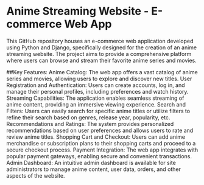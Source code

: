 # Anime Streaming Website - E-commerce Web App
This GitHub repository houses an e-commerce web application developed using Python and Django, specifically designed for the creation of an anime streaming website. The project aims to provide a comprehensive platform where users can browse and stream their favorite anime series and movies.

##Key Features:
Anime Catalog: The web app offers a vast catalog of anime series and movies, allowing users to explore and discover new titles.
User Registration and Authentication: Users can create accounts, log in, and manage their personal profiles, including preferences and watch history.
Streaming Capabilities: The application enables seamless streaming of anime content, providing an immersive viewing experience.
Search and Filters: Users can easily search for specific anime titles or utilize filters to refine their search based on genres, release year, popularity, etc.
Recommendations and Ratings: The system provides personalized recommendations based on user preferences and allows users to rate and review anime titles.
Shopping Cart and Checkout: Users can add anime merchandise or subscription plans to their shopping carts and proceed to a secure checkout process.
Payment Integration: The web app integrates with popular payment gateways, enabling secure and convenient transactions.
Admin Dashboard: An intuitive admin dashboard is available for site administrators to manage anime content, user data, orders, and other aspects of the website.
